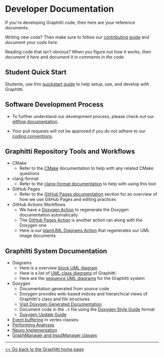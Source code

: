 # Developer Documentation

If you're developing Graphitti code, then here are your reference documents. 

Writing new code? Then make sure to follow our [contributing guide](../../CONTRIBUTING.md) and  *document your code here*. 

Reading code that isn't obvious? When you figure out how it works, then *document it here* and *document it in comments in the code.*

## Student Quick Start

Students, use this [quickstart guide](StudentSetup.md) to help setup, use, and develop with Graphitti.

## Software Development Process

- To further understand our development process, please check out our [gitflow documentation](GitFlowDiagram.md).

- Your pull requests will not be approved if you do not adhere to our [coding conventions](codingConventions.md).

## Graphitti Repository Tools and Workflows

- CMake
    - Refer to the [CMake](CMake.md) documentation to help with any related CMake questions
- clang-format
    - Refer to the [clang-format documentation](codingConventions.md#clang-format) to help with using this tool
- GitHub Pages
    - Refer to the [GitHub Pages documentation](GHPages.md) section for an overview of how we use GitHub Pages and editing practices
- GitHub Actions Workflows
    - We have a [Doxygen Action](GHActions.md#doxygen-action) to regenerate the Doxygen documentation automatically
    - The [GitHub Pages Action](GHActions.md#github-pages-action) is another action ran along with the Doxygen one
    - Here is our [plantUML Diagrams Action](GHActions.md#plantuml-action) that regenerates our UML image documents

## Graphitti System Documentation

- Diagrams
    - Here is a overview [block UML diagram](ClassDiagrams/hand-drawn.pdf)
    - Here is a list of [UML class diagrams](classDiagrams.md) of Graphitti
    - Here are the [sequence UML diagrams](sequenceDiagrams.md) for the Graphitti system
- Doxygen
    - Documentation generated from source code
    - Doxygen provides web-based indices and hierarchical views of Graphitti's class and file structures
    - [Visit Doxygen Generated Documentation](https://uwb-biocomputing.github.io/Graphitti/Doxygen/html/index.html)
    - Document code in the `.h` file using the [Doxygen Style Guide](../Doxygen/DoxygenStyleGuide.md) format
    - [Doxygen Update Guide](../Doxygen/DoxygenUpdateGuide.md)
- [Event buffering](eventBuffering.md) in vertex classes.
- [Performing Analyses](PerformingAnalyses.md)
- [Neuro Implementation](NeuroImplementation.md)
- [GraphManager and InputManager classes](GraphAndEventInputs.md)


---------
[<< Go back to the Graphitti home page](../index.md)
